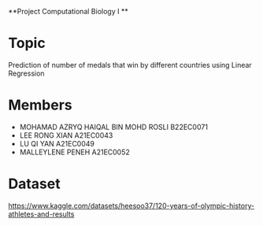 **Project Computational Biology I
**
# Topic
Prediction of number of medals that win by different countries using Linear Regression

# Members
- MOHAMAD AZRYQ HAIQAL BIN MOHD ROSLI B22EC0071
- LEE RONG XIAN A21EC0043
- LU QI YAN  A21EC0049
- MALLEYLENE PENEH A21EC0052

# Dataset
https://www.kaggle.com/datasets/heesoo37/120-years-of-olympic-history-athletes-and-results
